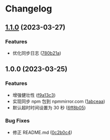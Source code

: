 # Changelog

## [1.1.0](https://github.com/FrontEndDev-org/npm-mirror-sync-action/compare/v1.0.0...v1.1.0) (2023-03-27)


### Features

* 优化同步日志 ([780b21a](https://github.com/FrontEndDev-org/npm-mirror-sync-action/commit/780b21af691fd5f968ed17ac56d3e057fad53ba4))

## 1.0.0 (2023-03-25)


### Features

* 增强健壮性 ([f9a13c3](https://github.com/FrontEndDev-org/npm-mirror-sync-action/commit/f9a13c3354b1b220dcfcd4dbcd5f0de55c709593))
* 实现同步 npm 包到 npmmirror.com ([1abceaa](https://github.com/FrontEndDev-org/npm-mirror-sync-action/commit/1abceaadd04908d629222c24a88d9b29336ce42a))
* 默认超时时间设置为 30 秒 ([6ff8b05](https://github.com/FrontEndDev-org/npm-mirror-sync-action/commit/6ff8b05b609e7aeb5ef340b07198dbb0fff75729))


### Bug Fixes

* 修正 README.md ([0c2b0c4](https://github.com/FrontEndDev-org/npm-mirror-sync-action/commit/0c2b0c483804abf754bcc0c31e331605a9b3e504))
